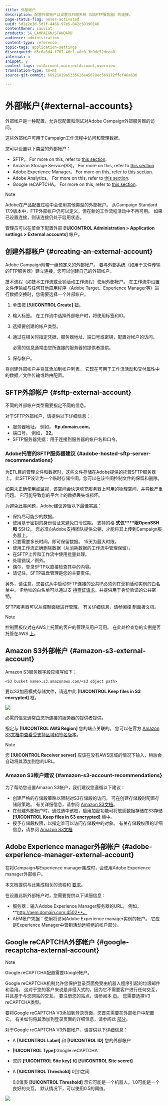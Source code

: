 ```yaml
---
title: 外部帐户
description: 配置外部帐户以设置与外部系统（如SFTP服务器）的连接。
page-status-flag: never-activated
uuid: 5d2e2e3d-5d1f-4466-97e5-842c50390146
contentOwner: sauviat
products: SG_CAMPAIGN/STANDARD
audience: administration
content-type: reference
topic-tags: application-settings
discoiquuid: d5c6a3d4-f767-46c1-a8c0-3b9dc52dcea8
internal: n
snippet: y
context-tags: extAccount,main;extAccount,overview
translation-type: tm+mt
source-git-commit: 68921819a5335626e45678ec569172ffef46a636

---
```



# 外部帐户{#external-accounts}

外部帐户是一种配置，允许您配置和测试对Adobe Campaign外部服务器的访问。

这些外部帐户可用于Campaign工作流程中访问和管理数据。

您可以设置以下类型的外部帐户：

* SFTP。 For more on this, refer to [this section](#sftp-external-account).
* Amazon Storage Service(S3)。 For more on this, refer to [this section](#amazon-s3-external-account).
* Adobe Experience Manager。 For more on this, refer to [this section](#adobe-experience-manager-external-account).
* Adobe Analytics。 For more on this, refer to [this section](../../integrating/using/configure-campaign-analytics-integration.md).
* Google reCAPTCHA。 For more on this, refer to [this section](#google-recaptcha-external-account).

>[!NOTE]
>
>Adobe在产品配置过程中会使用其他类型的外部帐户。 从Campaign Standard 17.9版本中，FTP外部帐户仍可以定义，但在新的工作流程活动中不再可用。 如果已设置连接，则该连接仍处于启用状态。

管理员可以在菜单下配置外部 **[!UICONTROL Administration > Application settings > External accounts]** 帐户。

## 创建外部帐户 {#creating-an-external-account}

Adobe Campaign附带一组预定义的外部帐户。 要与外部系统（如用于文件传输的FTP服务器）建立连接，您可以创建自己的外部帐户。

技术流程（如技术工作流或营销活动工作流程）使用外部帐户。 在工作流中设置文件传输或与任何其他应用程序（Adobe Target、Experience Manager等）进行数据交换时，您需要选择一个外部帐户。

1. 单击按 **[!UICONTROL Create]** 钮。
1. 输入标签。 在工作流中选择外部帐户时，将使用标签和ID。
1. 选择要创建的帐户类型。
1. 通过在相关时指定凭据、服务器地址、端口号或密钥，配置对帐户的访问。

   必需的信息通常由您所连接的服务器的提供者提供。

1. 保存帐户。

将创建外部帐户并将其添加到帐户列表。 它现在可用于工作流活动和交付属性中的数据／文件传输或路由配置。

## SFTP外部帐户 {#sftp-external-account}

不同的外部帐户类型需要指定不同的信息。

对于SFTP外部帐户，请提供以下详细信息：

* 服务器地址。 例如， **ftp.domain.com**。
* 端口号。 例如， **22**。
* SFTP服务器凭据：用于连接到服务器的帐户名和口令。

### Adobe托管的SFTP服务器建议 {#adobe-hosted-sftp-server-recommendations}

为ETL目的管理文件和数据时，这些文件存储在Adobe提供的托管SFTP服务器上。 此SFTP设计为一个临时存储空间，您可以在该空间控制文件的保留和删除。

如果未正确使用或监视，该空间会快速填充服务器上可用的物理空间，并导致严重问题。 它可能导致您的平台上的数据丢失或损坏。

为避免此类问题，Adobe建议遵循以下最佳实践：

* 保持尽可能少的数据。
* 使用基于密钥的身份验证来避免口令过期。 支持的格 **式仅****限OpenSSH和** SSH2。 您必须向Adobe支持团队提供公钥，才能将其上传到Campaign服务器上。
* 只要需要多长时间，即可保留数据。 15天为最大时限。
* 使用工作流正确删除数据（从消耗数据的工作流中管理保留）。
* 在SFTP上传和工作流中使用批量处理。
* 处理错误／例外。
* 偶尔，登录SFTP以直接检查其中的内容。
* 请记住，SFTP磁盘管理是您的主要责任。

另外，请注意，您尝试从中启动SFTP连接的公共IP必须列在营销活动实例的白名单中。 IP地址的白名单可以通过支 [持票证请求](https://support.neolane.net)，并提供用于身份验证的公共密钥。

SFTP服务器可以从控制面板进行管理。 有关详细信息，请参阅控 [制面板文档](https://helpx.adobe.com/campaign/kb/control-panel-sftp.html)。

>[!NOTE]
>
>控制面板仅对在AWS上托管的客户的管理员用户可用。
在此处检查您的实例是否托管在AWS [上](https://helpx.adobe.com/campaign/kb/control-panel-faq.html#IMSOrgID)。

## Amazon S3外部帐户 {#amazon-s3-external-account}

Amazon S3服务器字段应填写如下：

```
<S3 bucket name>.s3.amazonaws.com/<s3 object path>
```

要以S3加密模式存储文件，请选中此 **[!UICONTROL Keep files in S3 encrypted]** 框。

![](assets/external_accounts_2.png)

必需的信息通常由您所连接的服务器的提供者提供。

指定与 **[!UICONTROL AWS Region]** 您的端点关联的。 您可以在官方 [Amazon S3文档中查看受支持区域和签名版本](https://docs.aws.amazon.com/general/latest/gr/rande.html#s3_region)。

>[!NOTE]
>
>您 **[!UICONTROL Receiver server]** 应该在没有AWS区域的情况下输入，稍后会自动将其添加到您的URL。

### Amazon S3帐户建议 {#amazon-s3-account-recommendations}

为了帮助您设置Amazon S3帐户，我们建议您遵循以下建议：

* 创建严格的存储段策略以限制对S3存储段的访问。 可在创建存储段时配置存储段策略。 有关详细信息，请参阅 [Amazon S3文档](http://docs.aws.amazon.com/AmazonS3/latest/dev//example-bucket-policies.html)。
* 在创建外部帐户时，通过选中该框，启用加密功能可将敏感数据存储在S3存储 **[!UICONTROL Keep files in S3 encrypted]** 桶中。
* 授予存储段权限，以指定谁可以访问存储段中的对象。 有关存储段权限的详细信息，请参阅 [Amazon S3文档](http://docs.aws.amazon.com/AmazonS3/latest/dev//access-control-overview.html)

## Adobe Experience manager外部帐户 {#adobe-experience-manager-external-account}

在将Campaign与Experience manager集成时，会使用Adobe Experience manager外部帐户。

本文档提供与此集成相关的流程和 [要求](../../integrating/using/about-campaign-integrations.md)。

在设置此新外部帐户时，您需要提供以下详细信息：

* 服务器：输入Adobe Experience Manager服务器的URL。 例如， **http://aem.domain.com:4502**。
* AEM帐户凭据：使用将访问Adobe Experience manager实例的帐户。 它应是Experience Manager中营销活动远程组的帐户部分。

## Google reCAPTCHA外部帐户 {#google-recaptcha-external-account}

>[!NOTE]
>
>Google reCAPTCHA配置需要Google帐户。

Google reCAPTCHA机制允许您保护登录页面免受由机器人程序引起的垃圾邮件和滥用。 这对于您的客户来说是非侵入式的，因为它不需要客户进行任何交互，并且基于与您网站的交互。 要注册您的站点，请参阅本 [页](https://www.google.com/recaptcha/admin/create)。 您需要选择V3 reCAPTCHA类型。

要将Google reCAPTCHA V3添加到登录页面，您首先需要在外部帐户中配置它。 有关如何将其添加到登录页面的详细信息，请参阅此 [部分](../../channels/using/configuring-landing-page.md#setting-google-recaptcha)。

对于Google reCAPTCHA V3外部帐户，请提供以下详细信息：

* A **[!UICONTROL Label]** 和 **[!UICONTROL ID]** 您的外部帐户
* **[!UICONTROL Type]**:Google reCAPTCHA
* 您的 **[!UICONTROL Site key]** 和 **[!UICONTROL Site secret]**
* A **[!UICONTROL Threshold]** 0到1之间

   0.0值表 **[!UICONTROL Threshold]** 示它可能是一个机器人，1.0可能是一个良好的交互。 默认情况下，可以使用0.5的阈值。

![](assets/external_accounts_3.png)
